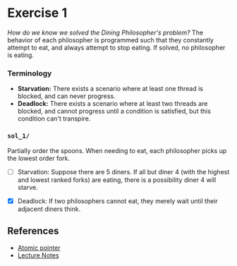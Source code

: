 # Exercise 1
_How do we know we solved the Dining Philosopher's problem?_ The behavior of each
philosopher is programmed such that they constantly attempt to eat, and always
attempt to stop eating. If solved, no philosopher is eating. 

### Terminology
* __Starvation:__ There exists a scenario where at least one thread is blocked,
and can never progress. 
* __Deadlock:__ There exists a scenario where at least two threads are blocked, 
and cannot progress until a condition is satisfied, but this condition
can't transpire. 

### `sol_1/`
Partially order the spoons. When needing to eat, each philosopher picks up 
the lowest order fork. 
- [ ] Starvation: Suppose there are 5 diners. If all but diner 4 (with the
highest and lowest ranked forks) are eating, there is a possibility diner
4 will starve. 
- [x] Deadlock: If two philosophers cannot eat, they merely wait until their
adjacent diners think.


## References
* [Atomic pointer](https://stackoverflow.com/questions/26787086/atomic-pointers-in-c-and-passing-objects-between-threads)
* [Lecture Notes](http://web.eecs.utk.edu/~mbeck/classes/cs560/560/notes/Dphil/lecture.html)
